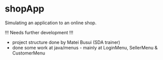 # shopApp
Simulating an application to an online shop.

!!! Needs further development !!!

- project structure done by Matei Busui (SDA trainer)
- done some work at java/menus - mainly at LoginMenu, SellerMenu & CustomerMenu

